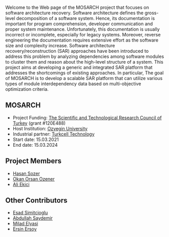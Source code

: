 Welcome to the Web page of the MOSARCH project that focuses on software architecture recovery. Software architecture defines the gross-level decomposition of a software system. Hence, its documentation is important for program comprehension, developer communication and proper system maintenance. Unfortunately, this documentation is usually incorrect or incomplete, especially for legacy systems. Moreover, reverse engineering the documentation requires extensive effort as the software size and complexity increase. Software architecture recovery/reconstruction (SAR) approaches have been introduced to address this problem by analyzing dependencies among software modules to cluster them and reason about the high-level structure of a system. This project aims at developing a generic and integrated SAR platform that addresses the shortcomings of existing approaches. In particular, The goal of MOSARCH is to develop a scalable SAR platform that can utilize various types of module interdependency data based on multi-objective optimization criteria.

## MOSARCH
- Project Funding: [The Scientific and Technological Research Council of Turkey](https://tubitak.gov.tr/en) (grant #120E488)
- Host Institution: [Ozyegin University](https://www.ozyegin.edu.tr/)
- Industrial partner: [Turkcell Technology](http://www.turkcellteknoloji.com.tr/language/en/)
- Start date: 15.03.2021
- End date: 15.03.2024

## Project Members
- [Hasan Sozer](https://faculty.ozyegin.edu.tr/hsozer/)
- [Okan Orsan Ozener](https://faculty.ozyegin.edu.tr/orsano/)
- [Ali Ekici](https://faculty.ozyegin.edu.tr/aliekici/)

## Other Contributors
- [Esad Simitcioglu](https://github.com/EsadSimitcioglu)
- [Abdullah Saydemir](https://github.com/Saydemr)
- [Milad Elyasi](http://www.miladelyasi.com/)
- [Ersin Ersoy](https://github.com/ersinersoy/)
